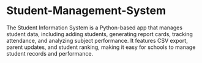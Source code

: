 # Student-Management-System
The Student Information System is a Python-based app that manages student data, including adding students, generating report cards, tracking attendance, and analyzing subject performance. It features CSV export, parent updates, and student ranking, making it easy for schools to manage student records and performance.

